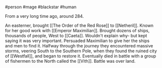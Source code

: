 #person #mage #blackstar #human

From a very long time ago, around 284.

An easterner, brought [[The Order of the Red Rose]] to [[Netheril]]. Known for her good work with [[Emperor Maximilian]]. Brought dozens of ships, thousands of people, West to [[Caeta]]. Wouldn't explain why- but kept saying it was very important. Persuaded Maximilian to give her the ships and men to find it. Halfway through the journey they encountered massive storms, veering South to the Southern Pole, when they found the ruined city of [[Westfall]], and began to restore it. Eventually died in battle with a group of fishermen to the North called the [[Vith]]. Battle was over land.